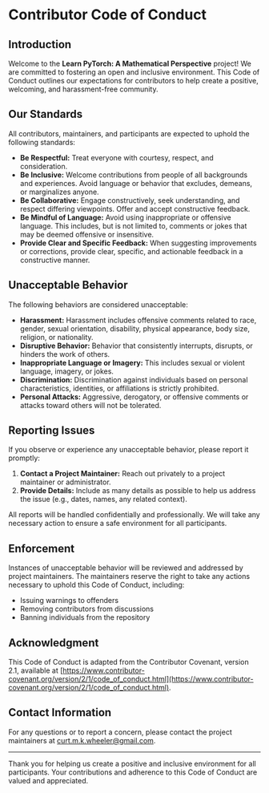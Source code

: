 # Contributor Code of Conduct

## Introduction

Welcome to the **Learn PyTorch: A Mathematical Perspective** project! We are committed to fostering an open and inclusive environment. This Code of Conduct outlines our expectations for contributors to help create a positive, welcoming, and harassment-free community.

## Our Standards

All contributors, maintainers, and participants are expected to uphold the following standards:

- **Be Respectful:** Treat everyone with courtesy, respect, and consideration.
- **Be Inclusive:** Welcome contributions from people of all backgrounds and experiences. Avoid language or behavior that excludes, demeans, or marginalizes anyone.
- **Be Collaborative:** Engage constructively, seek understanding, and respect differing viewpoints. Offer and accept constructive feedback.
- **Be Mindful of Language:** Avoid using inappropriate or offensive language. This includes, but is not limited to, comments or jokes that may be deemed offensive or insensitive.
- **Provide Clear and Specific Feedback:** When suggesting improvements or corrections, provide clear, specific, and actionable feedback in a constructive manner.

## Unacceptable Behavior

The following behaviors are considered unacceptable:

- **Harassment:** Harassment includes offensive comments related to race, gender, sexual orientation, disability, physical appearance, body size, religion, or nationality.
- **Disruptive Behavior:** Behavior that consistently interrupts, disrupts, or hinders the work of others.
- **Inappropriate Language or Imagery:** This includes sexual or violent language, imagery, or jokes.
- **Discrimination:** Discrimination against individuals based on personal characteristics, identities, or affiliations is strictly prohibited.
- **Personal Attacks:** Aggressive, derogatory, or offensive comments or attacks toward others will not be tolerated.

## Reporting Issues

If you observe or experience any unacceptable behavior, please report it promptly:

1. **Contact a Project Maintainer:** Reach out privately to a project maintainer or administrator.
2. **Provide Details:** Include as many details as possible to help us address the issue (e.g., dates, names, any related context).

All reports will be handled confidentially and professionally. We will take any necessary action to ensure a safe environment for all participants.

## Enforcement

Instances of unacceptable behavior will be reviewed and addressed by project maintainers. The maintainers reserve the right to take any actions necessary to uphold this Code of Conduct, including:

- Issuing warnings to offenders
- Removing contributors from discussions
- Banning individuals from the repository

## Acknowledgment

This Code of Conduct is adapted from the Contributor Covenant, version 2.1, available at [https://www.contributor-covenant.org/version/2/1/code_of_conduct.html](https://www.contributor-covenant.org/version/2/1/code_of_conduct.html).

## Contact Information

For any questions or to report a concern, please contact the project maintainers at [curt.m.k.wheeler@gmail.com](mailto:curt.m.k.wheeler@gmail.com).

---

Thank you for helping us create a positive and inclusive environment for all participants. Your contributions and adherence to this Code of Conduct are valued and appreciated.